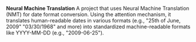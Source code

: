 **Neural Machine Translation**
A project that uses Neural Machine Translation (NMT) for date format conversion. Using the attention mechanism,
it translates human-readable dates in various formats (e.g., "25th of June, 2009" "03/30/1968" and more)
into standardized machine-readable formats like YYYY-MM-DD (e.g., "2009-06-25").
